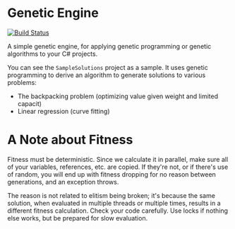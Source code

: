 # Genetic Engine

[![Build Status](https://travis-ci.com/nightblade9/genetic-engine.svg?branch=master)](https://travis-ci.com/nightblade9/genetic-engine)

A simple genetic engine, for applying genetic programming or genetic algorithms to your C# projects.

You can see the `SampleSolutions` project as a sample. It uses genetic programming to derive an algorithm to generate solutions to various problems:

- The backpacking problem (optimizing value given weight and limited capacit)
- Linear regression (curve fitting)

# A Note about Fitness

Fitness must be deterministic. Since we calculate it in parallel, make sure all of your variables, references, etc. are copied. If they're not, or if there's use of random, you will end up with fitness dropping for no reason between generations, and an exception throws.

The reason is not related to elitism being broken; it's because the same solution, when evaluated in multiple threads or multiple times, results in a different fitness calculation. Check your code carefully. Use locks if nothing else works, but be prepared for slow evaluation.